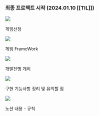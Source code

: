### 최종 프로젝트 시작 (2024.01.10 [[TIL]])

  

[![](https://blogger.googleusercontent.com/img/b/R29vZ2xl/AVvXsEhqfZMYgokohoCW8RZf_sAeN7lG0noPGJWanK733drYG1GklmAn-Qtz5VqGEZtlCj4zTfBG0E7vOBWfmJaaFRMRMWSj80PLGTAQ_Fr1w8th5m6g8MrqSrHnnWLKjw0etu_dSyqPhsez-gTsB8LZVg0JoqKfoPT8yJ7X_aKVSInc2JhaYYaEv6ybo3roMBr2/s320/%EC%8A%A4%ED%81%AC%EB%A6%B0%EC%83%B7%202024-01-10%20203201.png)](https://www.blogger.com/blog/post/edit/3583706664799492072/6154579344629725706#)

게임선정

  

[![](https://blogger.googleusercontent.com/img/b/R29vZ2xl/AVvXsEi2QjPAVfDNn_oXBnnitNmekAM9qQulLIH1LxjP01ajMcflW-CeFWUZeh81eaHSAeJVjRJOtAaO-tJcb7oYxdhYPKyFkeNGW4gA7CGNLQWTP6kf_UK_gvoKAOwbFIh0XhSJLyXRC-YaGAduFYX4aTcH_6POS7aScGD__zKItrRg4dC8UQAm3iNjr6ZRNiwx/s320/%EC%8A%A4%ED%81%AC%EB%A6%B0%EC%83%B7%202024-01-10%20203242.png)](https://www.blogger.com/blog/post/edit/3583706664799492072/6154579344629725706#)

게임 FrameWork

  

[![](https://blogger.googleusercontent.com/img/b/R29vZ2xl/AVvXsEjIbgGNgOZTcKquH6f9v13ynPtc2k2eWyPURy8lmqrLs679aW-FX76OjKW2zdJfqn-nHzxlsmolE8yP3Aik0Z_pd8SMwmyAGhA8BfX2Q7BS8V_fiuumockwLDb-E0dhprkWJsRk-3595FD9U4Tez0FUPLnrNkdwUWzCo2E1SPFlwf3Rjz6PVPZd-2KCKA_u/s320/%EC%8A%A4%ED%81%AC%EB%A6%B0%EC%83%B7%202024-01-10%20203253.png)](https://www.blogger.com/blog/post/edit/3583706664799492072/6154579344629725706#)

개발진행 계획

  

  

[![](https://blogger.googleusercontent.com/img/b/R29vZ2xl/AVvXsEg9eVwdzALHSfcwHdB-bVAXh2JXF5NMnbISft8I2y8V87j8ryI2CR9xVBhnFwzEnNqRo6ItzDO97V7DtdVMpd4DwDSmfY1b-pu2wt1gEguAY6zUKOhBsMl9Ek_gUWdF1erIKB9jobPQY1ShB4umWvrd3TXx1HxKj4sXTnXpGmSyf3AiAFTG0q5gZw-__ihZ/s320/%EC%8A%A4%ED%81%AC%EB%A6%B0%EC%83%B7%202024-01-10%20203303.png)](https://www.blogger.com/blog/post/edit/3583706664799492072/6154579344629725706#)

구현 기능사항 정리 및 유의할 점

  

  

[![](https://blogger.googleusercontent.com/img/b/R29vZ2xl/AVvXsEgxU7su9iWGWAfTSebmmflidhQASz0ASMi8tXDbKvK6xKduzff5swh7uUczgVWELuusUZyVa-Aa9e5yUwrZESLUi21WINbxPYgPJjiBsBNdarTgg_IyHIX8kyShZOFhdFay11PURK_AiZxC5mUMy6Fv9p3DatYmOTdtcCg9e_ffS2-pZoAiXaFHTp4FwTcl/w444-h175/%EC%8A%A4%ED%81%AC%EB%A6%B0%EC%83%B7%202024-01-10%20203314.png)](https://www.blogger.com/blog/post/edit/3583706664799492072/6154579344629725706#)

  

노션 내용 - 규칙